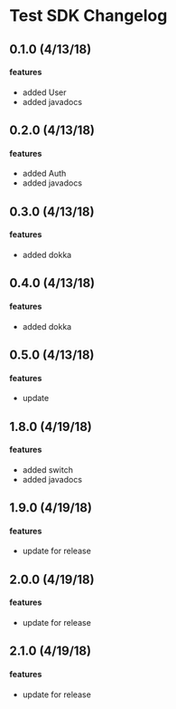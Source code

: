 # Test SDK Changelog
## 0.1.0 (4/13/18)
#### features
* added User
* added javadocs

## 0.2.0 (4/13/18)
#### features
* added Auth
* added javadocs

## 0.3.0 (4/13/18)
#### features
* added dokka

## 0.4.0 (4/13/18)
#### features
* added dokka

## 0.5.0 (4/13/18)
#### features
* update

## 1.8.0 (4/19/18)
#### features
* added switch
* added javadocs

## 1.9.0 (4/19/18)
#### features
* update for release

## 2.0.0 (4/19/18)
#### features
* update for release

## 2.1.0 (4/19/18)
#### features
* update for release
